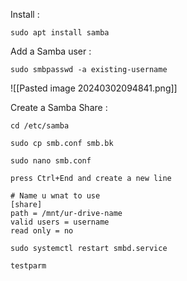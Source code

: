 
Install :

```shell
sudo apt install samba
```

Add a Samba user :

```shell
sudo smbpasswd -a existing-username
```

![[Pasted image 20240302094841.png]]

Create a Samba Share :

```shell
cd /etc/samba
```

```shell
sudo cp smb.conf smb.bk
```

```shell
sudo nano smb.conf
```

`press Ctrl+End and create a new line`

```shell
# Name u wnat to use
[share]
path = /mnt/ur-drive-name
valid users = username
read only = no
```

```shell
sudo systemctl restart smbd.service
```

```shell
testparm
```
